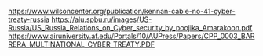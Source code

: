 https://www.wilsoncenter.org/publication/kennan-cable-no-41-cyber-treaty-russia
https://alu.spbu.ru/images/US-Russia/US_Russia_Relations_on_Cyber_security_by_poojika_Amarakoon.pdf
https://www.airuniversity.af.edu/Portals/10/AUPress/Papers/CPP_0003_BARRERA_MULTINATIONAL_CYBER_TREATY.PDF
